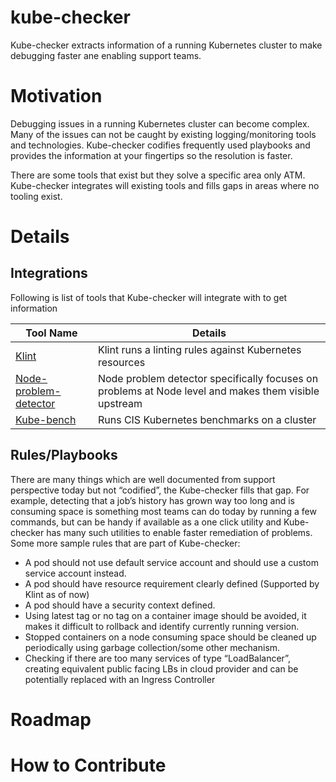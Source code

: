 # kube-checker

Kube-checker extracts information of a running Kubernetes cluster to make debugging faster ane enabling support teams.

# Motivation

Debugging issues in a running Kubernetes cluster can become complex. Many of the issues can not be caught by existing logging/monitoring tools and technologies. Kube-checker codifies frequently used playbooks and provides the information at your fingertips so the resolution is faster.

There are some tools that exist but they solve a specific area only ATM. Kube-checker integrates will existing tools and fills gaps in areas where no tooling exist.

# Details

## Integrations

Following is list of tools that Kube-checker will integrate with to get information

| Tool Name | Details |
|--------|--------------------------------|
| [Klint](https://github.com/uswitch/klint)|Klint runs a linting rules against Kubernetes resources|
|[Node-problem-detector](https://github.com/kubernetes/node-problem-detector)|Node problem detector specifically focuses on problems at Node level and makes them visible upstream|
|[Kube-bench](https://github.com/aquasecurity/kube-bench)|Runs CIS Kubernetes benchmarks on a cluster|

## Rules/Playbooks

There are many things which are well documented from support perspective today but not “codified”, the Kube-checker fills that gap. For example, detecting that a job’s history has grown way too long and is consuming space is something most teams can do today by running a few commands, but can be handy if available as a one click utility and Kube-checker has many such utilities to enable faster remediation of problems. Some more sample rules that are part of Kube-checker:

- A pod should not use default service account and should use a custom service account instead.
- A pod should have resource requirement clearly defined (Supported by Klint as of now)
- A pod should have a security context defined.
- Using latest tag or no tag on a container image should be avoided, it makes it difficult to rollback and identify currently running version.
- Stopped containers on a node consuming space should be cleaned up periodically using garbage collection/some other mechanism.
- Checking if there are too many services of type “LoadBalancer”, creating equivalent public facing LBs in cloud provider and can be potentially replaced with an Ingress Controller


# Roadmap

# How to Contribute
